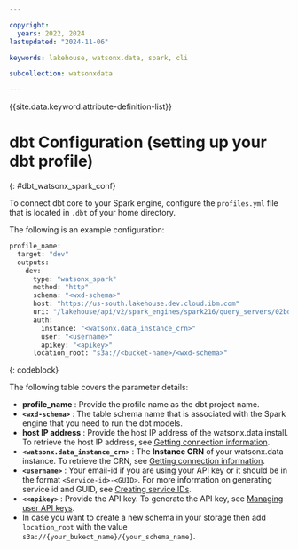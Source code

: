 ```yaml
---

copyright:
  years: 2022, 2024
lastupdated: "2024-11-06"

keywords: lakehouse, watsonx.data, spark, cli

subcollection: watsonxdata

---
```


{{site.data.keyword.attribute-definition-list}}

# dbt Configuration (setting up your dbt profile)
{: #dbt_watsonx_spark_conf}

To connect dbt core to your Spark engine, configure the `profiles.yml` file that is located in `.dbt` of your home directory.

The following is an example configuration:

```bash
profile_name:
  target: "dev"
  outputs:
    dev:
      type: "watsonx_spark"
      method: "http"
      schema: "<wxd-schema>"
      host: "https://us-south.lakehouse.dev.cloud.ibm.com"
      uri: "/lakehouse/api/v2/spark_engines/spark216/query_servers/02bda638-1399-4914-8ae7-ab4223764d26/connect/cliservice"
      auth:
        instance: "<watsonx.data_instance_crn>"
        user: "<username>"
        apikey: "<apikey>"
      location_root: "s3a://<bucket-name>/<wxd-schema>"
```
{: codeblock}

The following table covers the parameter details:

* **profile_name** : Provide the profile name as the dbt project name.
* **`<wxd-schema>`** : The table schema name that is associated with the Spark engine that you need to run the dbt models.
* **host IP address** : Provide the host IP address of the watsonx.data install. To retrieve the host IP address, see [Getting connection information]({{site.data.keyword.ref-get_connection-link}}).
* **`<watsonx.data_instance_crn>`** : The **Instance CRN** of your watsonx.data instance. To retrieve the CRN, see [Getting connection information]({{site.data.keyword.ref-get_connection-link}}).
* **`<username>`** : Your email-id if you are using your API key or it should be in the format `<Service-id>-<GUID>`. For more information on generating service id and GUID, see [Creating service IDs](https://www.ibm.com/docs/en/watsonx/watsonxdata/aws?topic=2u-granting-access-through-service-ids-api-keys-from-saas-console#creating_service_IDs).
* **`<<apikey>`** : Provide the API key. To generate the API key, see [Managing user API keys](https://cloud.ibm.com/docs/account?topic=account-userapikey&interface=ui#manage-user-keys).
* In case you want to create a new schema in your storage then add `location_root` with the value `s3a://{your_bukect_name}/{your_schema_name}`.
